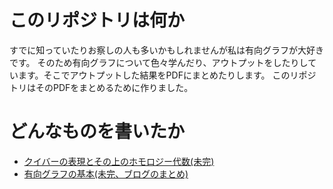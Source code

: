 # このリポジトリは何か
すでに知っていたりお察しの人も多いかもしれませんが私は有向グラフが大好きです。
そのため有向グラフについて色々学んだり、アウトプットをしたりしています。そこでアウトプットした結果をPDFにまとめたりします。
このリポジトリはそのPDFをまとめるために作りました。

# どんなものを書いたか
* [クイバーの表現とその上のホモロジー代数(未完)](/project/quiver_hom/quiver_hom.pdf)
* [有向グラフの基本(未完、ブログのまとめ)](/project/basis_of_digraph/basis_of_digraph.pdf)
